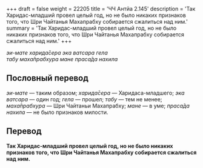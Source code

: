 +++
draft = false
weight = 22205
title = 'ЧЧ Антйа 2.145'
description = 'Так Харидас-младший провел целый год, но не было никаких признаков того, что Шри Чайтанья Махапрабху собирается сжалиться над ним.'
summary = 'Так Харидас-младший провел целый год, но не было никаких признаков того, что Шри Чайтанья Махапрабху собирается сжалиться над ним.'
+++

_эи-мате харида̄сера эка ватсара гела  
табу маха̄прабхура мане праса̄да нахила_

## Пословный перевод

_эи_\-_мате_ — таким образом; _харида̄сера_ — Харидаса-младшего; _эка_ _ватсара_ — один год; _гела_ — прошел; _табу_ — тем не менее; _маха̄прабхура_ — Шри Чайтаньи Махапрабху; _мане_ — в уме; _праса̄да_ _нахила_ — не было признаков милости.

## Перевод

**Так Харидас-младший провел целый год, но не было никаких признаков того, что Шри Чайтанья Махапрабху собирается сжалиться над ним.**
